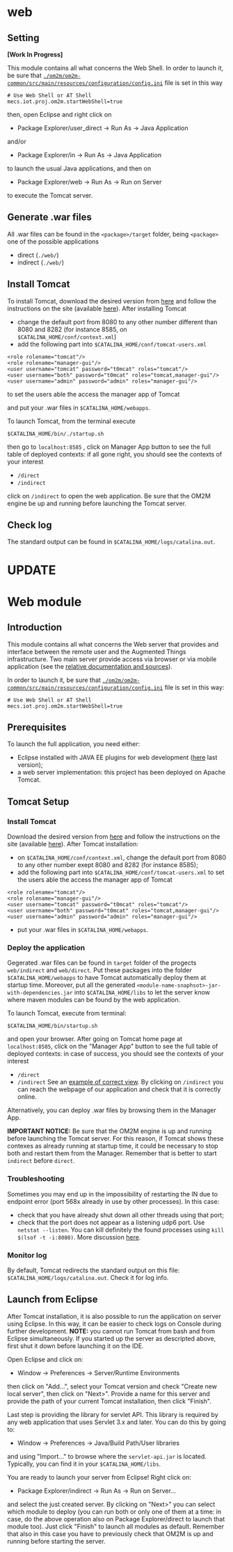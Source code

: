 # web

## Setting

**[Work In Progress]**

This module contains all what concerns the Web Shell. In order to launch it, be sure that [```./om2m/om2m-common/src/main/resources/configuration/config.ini```](https://github.com/openformatproj/augmented-things/blob/master/augmented-things/om2m/om2m-common/src/main/resources/configuration/config.ini) file is set in this way
```
# Use Web Shell or AT Shell
mecs.iot.proj.om2m.startWebShell=true
```
then, open Eclipse and right click on

* Package Explorer/user_direct -> Run As -> Java Application

and/or

* Package Explorer/in -> Run As -> Java Application

to launch the usual Java applications, and then on

* Package Explorer/web -> Run As -> Run on Server

to execute the Tomcat server.

## Generate .war files

All .war files can be found in the ```<package>/target``` folder, being ```<package>``` one of the possible applications

* direct (```./web/```)
* indirect (```./web/```)

## Install Tomcat

To install Tomcat, download the desired version from [here](https://tomcat.apache.org/download-90.cgi) and follow the instructions on the site (available [here](https://tomcat.apache.org/tomcat-9.0-doc/setup.html)). After installing Tomcat
* change the default port from 8080 to any other number different than 8080 and 8282 (for instance 8585, on ```$CATALINA_HOME/conf/context.xml```)
* add the following part into ```$CATALINA_HOME/conf/tomcat-users.xml```
```
<role rolename="tomcat"/>
<role rolename="manager-gui"/>
<user username="tomcat" password="t0mcat" roles="tomcat"/>
<user username="both" password="t0mcat" roles="tomcat,manager-gui"/>
<user username="admin" password="admin" roles="manager-gui"/>
```
to set the users able the access the manager app of Tomcat

and put your .war files in ```$CATALINA_HOME/webapps```.

To launch Tomcat, from the terminal execute

```$CATALINA_HOME/bin/./startup.sh```

then go to ```localhost:8585``` , click on Manager App button to see the full table of deployed contexts: if all gone right, you should see the contexts of your interest

* ```/direct```
* ```/indirect```

click on ```/indirect``` to open the web application. Be sure that the OM2M engine be up and running before launching the Tomcat server.

## Check log

The standard output can be found in ```$CATALINA_HOME/logs/catalina.out```.

# UPDATE

# Web module

## Introduction

This module contains all what concerns the Web server that provides and interface between the remote user and the Augmented Things infrastructure. Two main server provide access via browser or via mobile application (see the [relative documentation and sources](https://drive.google.com/open?id=1pkO_xtF5SklMtcSNe4vK67tayJ96MfV0)).

In order to launch it, be sure that [```./om2m/om2m-common/src/main/resources/configuration/config.ini```](https://github.com/openformatproj/augmented-things/blob/master/augmented-things/om2m/om2m-common/src/main/resources/configuration/config.ini) file is set in this way:

```
# Use Web Shell or AT Shell
mecs.iot.proj.om2m.startWebShell=true
```

## Prerequisites
To launch the full application, you need either:

* Eclipse installed with JAVA EE plugins for web development ([here](http://www.eclipse.org/downloads/packages/release/photon/r/eclipse-ide-java-ee-developers) last version);
* a web server implementation: this project has been deployed on Apache Tomcat.

## Tomcat Setup
### Install Tomcat

Download the desired version from [here](https://tomcat.apache.org/download-90.cgi) and follow the instructions on the site (available [here](https://tomcat.apache.org/tomcat-9.0-doc/setup.html)). After Tomcat installation:

* on ```$CATALINA_HOME/conf/context.xml```, change the default port from 8080 to any other number exept 8080 and 8282 (for instance 8585);
* add the following part into ```$CATALINA_HOME/conf/tomcat-users.xml``` to set the users able the access the manager app of Tomcat

```
<role rolename="tomcat"/>
<role rolename="manager-gui"/>
<user username="tomcat" password="t0mcat" roles="tomcat"/>
<user username="both" password="t0mcat" roles="tomcat,manager-gui"/>
<user username="admin" password="admin" roles="manager-gui"/>
```
* put your .war files in ```$CATALINA_HOME/webapps```.

### Deploy the application

Gegerated .war files can be found in ```target``` folder of the progects ```web/indirect``` and ```web/direct```. Put these packages into the folder ```$CATALINA_HOME/webapps``` to have Tomcat automatically deploy them at startup time. Moreover, put all the generated ```<module-name-snaphsot>-jar-with-dependencies.jar``` into ```$CATALINA_HOME/libs``` to let the server know where maven modules can be found by the web application.

To launch Tomcat, execute from terminal: 

```$CATALINA_HOME/bin/startup.sh```

and open your browser. After going on Tomcat home page at ```localhost:8585```, click on the "Manager App" button to see the full table of deployed contexts: in case of success, you should see the contexts of your interest

* ```/direct```
* ```/indirect```
See an [example of correct view](https://drive.google.com/open?id=1YArtcoISaD0PHDEplU17POvERlaIbLWE). By clicking on ```/indirect``` you can reach the webpage of our application and check that it is correctly online. 

Alternatively, you can deploy .war files by browsing them in the Manager App. 

**IMPORTANT NOTICE:** Be sure that the OM2M engine is up and running before launching the Tomcat server. For this reason, if Tomcat shows these contexes as already running at startup time, it could be necessary to stop both and restart them from the Manager. Remember that is better to start ```indirect``` before ```direct```. 

### Troubleshooting
Sometimes you may end up in the impossibility of restarting the IN due to endpoint error (port 568x already in use by other processes). In this case:
* check that you have already shut down all other threads using that port;
* check that the port does not appear as a listening udp6 port. Use ```netstat --listen```. You can kill definitely the found processes using ```kill $(lsof -t -i:8080)```. More discussion [here](https://stackoverflow.com/questions/11583562/how-to-kill-a-process-running-on-particular-port-in-linux).

### Monitor log

By default, Tomcat redirects the standard output on this file: ```$CATALINA_HOME/logs/catalina.out```. Check it for log info.

## Launch from Eclipse
After Tomcat installation, it is also possible to run the application on server using Eclipse. In this way, it can be easier to check logs on Console during further development. **NOTE:** you cannot run Tomcat from bash and from Eclipse simultaneously. If you started up the server as descripted above, first shut it down before launching it on the IDE.

Open Eclipse and click on:

* Window -> Preferences -> Server/Runtime Environments

then click on "Add...", select your Tomcat version and check "Create new local server", then click on "Next>". Provide a name for this server and provide the path of your current Tomcat installation, then click "Finish".

Last step is providing the library for servlet API. This library is required by any web application that uses Servlet 3.x and later. You can do this by going to:

* Window -> Preferences -> Java/Build Path/User libraries

and using "Import..." to browse where the ```servlet-api.jar``` is located. Typically, you can find it in your ```$CATALINA_HOME/libs```. 

You are ready to launch your server from Eclipse! Right click on:

* Package Explorer/indirect -> Run As -> Run on Server... 

and select the just created server. By clicking on "Next>" you can select which module to deploy (you can run both or only one of them at a time: in case, do the above operation also on Package Explorer/direct to launch that module too). Just click "Finish" to launch all modules as default. 
Remember that also in this case you have to previously check that OM2M is up and running before starting the server.

